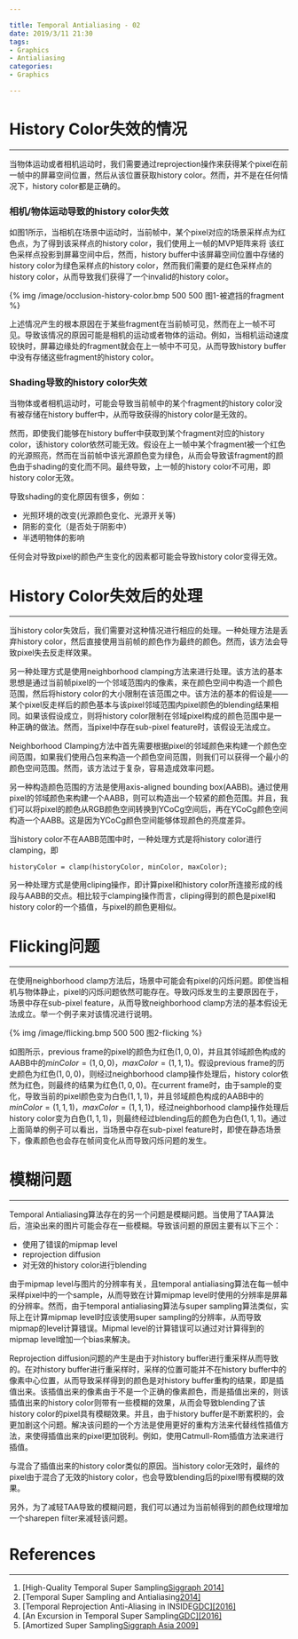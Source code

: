 ```yaml
---

title: Temporal Antialiasing - 02
date: 2019/3/11 21:30
tags: 
- Graphics
- Antialiasing
categories:
- Graphics

---
```

# History Color失效的情况
---

当物体运动或者相机运动时，我们需要通过reprojection操作来获得某个pixel在前一帧中的屏幕空间位置，然后从该位置获取history color。然而，并不是在任何情况下，history color都是正确的。

### 相机/物体运动导致的history color失效

如图1所示，当相机在场景中运动时，当前帧中，某个pixel对应的场景采样点为红色点，为了得到该采样点的history color，我们使用上一帧的MVP矩阵来将 该红色采样点投影到屏幕空间中后，然而，history buffer中该屏幕空间位置中存储的history color为绿色采样点的history color，然而我们需要的是红色采样点的history color，从而导致我们获得了一个invalid的history color。

{% img  /image/occlusion-history-color.bmp 500 500  图1-被遮挡的fragment %}

上述情况产生的根本原因在于某些fragment在当前帧可见，然而在上一帧不可见。导致该情况的原因可能是相机的运动或者物体的运动。例如，当相机运动速度较快时，屏幕边缘处的fragment就会在上一帧中不可见，从而导致history buffer中没有存储这些fragment的history color。

### Shading导致的history color失效

当物体或者相机运动时，可能会导致当前帧中的某个fragment的history color没有被存储在history buffer中，从而导致获得的history color是无效的。

然而，即使我们能够在history buffer中获取到某个fragment对应的history color，该history color依然可能无效。假设在上一帧中某个fragment被一个红色的光源照亮，然而在当前帧中该光源颜色变为绿色，从而会导致该fragment的颜色由于shading的变化而不同。最终导致，上一帧的history color不可用，即history color无效。

导致shading的变化原因有很多，例如：
- 光照环境的改变(光源颜色变化、光源开关等)
- 阴影的变化（是否处于阴影中）
- 半透明物体的影响

任何会对导致pixel的颜色产生变化的因素都可能会导致history color变得无效。

# History Color失效后的处理

---
当history color失效后，我们需要对这种情况进行相应的处理。一种处理方法是丢弃history color，然后直接使用当前帧的颜色作为最终的颜色。然而，该方法会导致pixel失去反走样效果。

另一种处理方式是使用neighborhood clamping方法来进行处理。该方法的基本思想是通过当前帧pixel的一个邻域范围内的像素，来在颜色空间中构造一个颜色范围，然后将history color的大小限制在该范围之中。该方法的基本的假设是——某个pixel反走样后的颜色基本与该pixel邻域范围内pixel颜色的blending结果相同。如果该假设成立，则将history color限制在邻域pixel构成的颜色范围中是一种正确的做法。然而，当pixel中存在sub-pixel feature时，该假设无法成立。

Neighborhood Clamping方法中首先需要根据pixel的邻域颜色来构建一个颜色空间范围，如果我们使用凸包来构造一个颜色空间范围，则我们可以获得一个最小的颜色空间范围。然而，该方法过于复杂，容易造成效率问题。

另一种构造颜色范围的方法是使用axis-aligned bounding box(AABB)。通过使用pixel的邻域颜色来构建一个AABB，则可以构造出一个较紧的颜色范围。并且，我们可以将pixel的颜色从RGB颜色空间转换到YCoCg空间后，再在YCoCg颜色空间构造一个AABB。这是因为YCoCg颜色空间能够体现颜色的亮度差异。

当history color不在AABB范围中时，一种处理方式是将history color进行clamping，即

    historyColor = clamp(historyColor, minColor, maxColor);

另一种处理方式是使用cliping操作，即计算pixel和history color所连接形成的线段与AABB的交点。相比较于clamping操作而言，cliping得到的颜色是pixel和history color的一个插值，与pixel的颜色更相似。

# Flicking问题

---

在使用neighborhood clamp方法后，场景中可能会有pixel的闪烁问题。即使当相机与物体静止，pixel的闪烁问题依然可能存在。导致闪烁发生的主要原因在于，场景中存在sub-pixel feature，从而导致neighborhood clamp方法的基本假设无法成立。举一个例子来对该情况进行说明。

{% img  /image/flicking.bmp 500 500  图2-flicking  %}

如图所示，previous frame的pixel的颜色为红色$(1,0,0)$，并且其邻域颜色构成的AABB中的$minColor = (1,0,0)$，$maxColor=(1,1,1)$。假设previous frame的历史颜色为红色$(1,0,0)$，则经过neighborhood clamp操作处理后，history color依然为红色，则最终的结果为红色$(1,0,0)$。在current frame时，由于sample的变化，导致当前的pixel颜色变为白色$(1,1,1)$，并且邻域颜色构成的AABB中的$minColor=(1,1,1)$，$maxColor=(1,1,1)$，经过neighborhood clamp操作处理后history color变为白色$(1,1,1)$，则最终经过blending后的颜色为白色$(1,1,1)$。通过上面简单的例子可以看出，当场景中存在sub-pixel feature时，即使在静态场景下，像素颜色也会存在帧间变化从而导致闪烁问题的发生。

# 模糊问题

---

Temporal Antialiasing算法存在的另一个问题是模糊问题。当使用了TAA算法后，渲染出来的图片可能会存在一些模糊。导致该问题的原因主要有以下三个：

- 使用了错误的mipmap level
- reprojection diffusion
- 对无效的history color进行blending

由于mipmap level与图片的分辨率有关，且temporal antialiasing算法在每一帧中采样pixel中的一个sample，从而导致在计算mipmap level时使用的分辨率是屏幕的分辨率。然而，由于temporal antialiasing算法与super sampling算法类似，实际上在计算mipmap level时应该使用super sampling的分辨率，从而导致mipmap的level计算错误。Mipmal level的计算错误可以通过对计算得到的mipmap level增加一个bias来解决。

Reprojection diffusion问题的产生是由于对history buffer进行重采样从而导致的。在对history buffer进行重采样时，采样的位置可能并不在history buffer中的像素中心位置，从而导致采样得到的颜色是对history buffer重构的结果，即是插值出来。该插值出来的像素由于不是一个正确的像素颜色，而是插值出来的，则该插值出来的history color则带有一些模糊的效果，从而会导致blending了该history color的pixel具有模糊效果。并且，由于history buffer是不断累积的，会更加剧这个问题。解决该问题的一个方法是使用更好的重构方法来代替线性插值方法，来使得插值出来的pixel更加锐利。例如，使用Catmull-Rom插值方法来进行插值。

与混合了插值出来的history color类似的原因。当history color无效时，最终的pixel由于混合了无效的history color，也会导致blending后的pixel带有模糊的效果。

另外，为了减轻TAA导致的模糊问题，我们可以通过为当前帧得到的颜色纹理增加一个sharepen filter来减轻该问题。

# References

---

1. [High-Quality Temporal Super Sampling[Siggraph 2014\]](http://advances.realtimerendering.com/s2014/)
2. [Temporal Super Sampling and Antialiasing[2014\]](https://bartwronski.com/2014/03/15/temporal-supersampling-and-antialiasing/)
3. [Temporal Reprojection Anti-Aliasing in INSIDE[GDC\][2016]](http://twvideo01.ubm-us.net/o1/vault/gdc2016/Presentations/Pedersen_LasseJonFuglsang_TemporalReprojectionAntiAliasing.pdf)
4. [An Excursion in Temporal Super Sampling[GDC\][2016]](https://developer.download.nvidia.com/gameworks/events/GDC2016/msalvi_temporal_supersampling.pdf)
5. [Amortized Super Sampling[Siggraph Asia 2009\]](http://hhoppe.com/supersample.pdf)